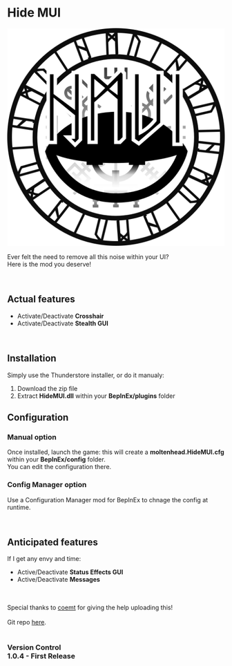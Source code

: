 <h1>Hide MUI</h1>
<img src="https://raw.githubusercontent.com/Moltenhead/Valheim-HideMUI/main/icon_512.png" alt="Hide MUI logo"/>
<p>Ever felt the need to remove all this noise within your UI?
<br>Here is the mod you deserve!</p>
<br>
<h2>Actual features</h2>
<ul><li>Activate/Deactivate <b>Crosshair</b></li>
<li>Activate/Deactivate <b>Stealth GUI</b></li></ul>
<br>
<h2>Installation</h2>
<p>Simply use the Thunderstore installer, or do it manualy:
<br><ol><li>Download the zip file</li>
<li>Extract <b>HideMUI.dll</b> within your <b>BepInEx/plugins</b> folder</li></ol></p>
<h2>Configuration</h2>
<h3>Manual option</h3>
<p>Once installed, launch the game: this will create a <b>moltenhead.HideMUI.cfg</b> within your <b>BepInEx/config</b> folder.
<br>You can edit the configuration there.</p>
<h3>Config Manager option</h3>
<p>Use a Configuration Manager mod for BepInEx to chnage the config at runtime.</p>
<br>
<h2>Anticipated features</h2>
<p>If I get any envy and time:</p>
<ul><li>Active/Deactivate <b>Status Effects GUI</b></li>
<li>Active/Deactivate <b>Messages</b></li></ul>
<br>
<br>Special thanks to <a href="https://valheim.thunderstore.io/package/coemt/">coemt</a> for giving the help uploading this!
<br>
<br>Git repo <a href="https://github.com/Moltenhead/Valheim-HideMUI">here</a>.
<br>
<br><h3>Version Control
<br>1.0.4 - First Release
<br>